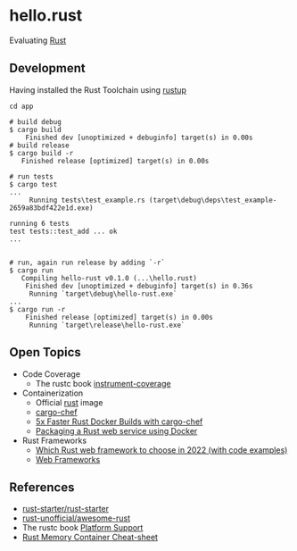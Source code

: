 # hello.rust

Evaluating [Rust](https://www.rust-lang.org/)

## Development

Having installed the Rust Toolchain using [rustup](https://www.rust-lang.org/tools/install)

```shell
cd app

# build debug
$ cargo build
    Finished dev [unoptimized + debuginfo] target(s) in 0.00s
# build release
$ cargo build -r
   Finished release [optimized] target(s) in 0.00s

# run tests
$ cargo test
...
     Running tests\test_example.rs (target\debug\deps\test_example-2659a83bdf422e1d.exe)

running 6 tests
test tests::test_add ... ok
...


# run, again run release by adding `-r`
$ cargo run
   Compiling hello-rust v0.1.0 (...\hello.rust)
    Finished dev [unoptimized + debuginfo] target(s) in 0.36s
     Running `target\debug\hello-rust.exe`
...
$ cargo run -r
    Finished release [optimized] target(s) in 0.00s
     Running `target\release\hello-rust.exe`
```

## Open Topics

- Code Coverage
  - The rustc book [instrument-coverage](https://doc.rust-lang.org/rustc/instrument-coverage.html)
- Containerization
  - Official [rust](https://registry.hub.docker.com/_/rust/) image
  - [cargo-chef](https://github.com/LukeMathWalker/cargo-chef)
  - [5x Faster Rust Docker Builds with cargo-chef](https://www.lpalmieri.com/posts/fast-rust-docker-builds/)
  - [Packaging a Rust web service using Docker](https://blog.logrocket.com/packaging-a-rust-web-service-using-docker/)
- Rust Frameworks
  - [Which Rust web framework to choose in 2022 (with code examples)](https://kerkour.com/rust-web-framework-2022)
  - [Web Frameworks](https://www.arewewebyet.org/topics/frameworks/)

## References

- [rust-starter/rust-starter](https://github.com/rust-starter/rust-starter)
- [rust-unofficial/awesome-rust](https://github.com/rust-unofficial/awesome-rust)
- The rustc book [Platform Support](https://doc.rust-lang.org/nightly/rustc/platform-support.html)
- [Rust Memory Container Cheat-sheet](https://github.com/usagi/rust-memory-container-cs)
